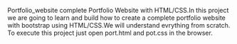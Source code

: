 Portfolio_website
complete Portfolio Website with HTML/CSS.In this project we are going to learn and build how to create a complete portfolio website with bootstrap using HTML/CSS.We will understand evrything from scratch.
To execute this project just open port.html and pot.css in the browser.
